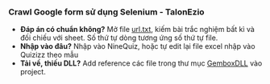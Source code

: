 ﻿### Crawl Google form sử dụng Selenium - TalonEzio
- **Đáp án có chuẩn không?** Mở file [url.txt](url), kiếm bài trắc nghiệm bất kì và đối chiếu với sheet. Số thứ tự dòng tương ứng số thứ tự file.
- **Nhập vào đâu?** Nhập vào NineQuiz, hoặc tự edit lại file excel nhập vào Quizizz theo mẫu
- **Tải về, thiếu DLL?** Add reference các file trong thư mục [GemboxDLL](url) vào project.